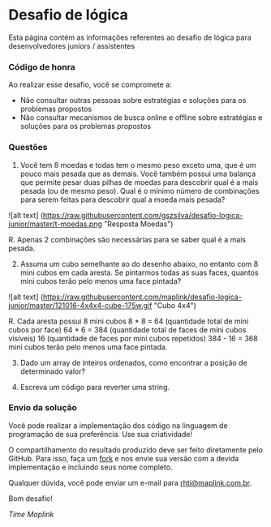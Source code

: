 Desafio de lógica
============

Esta página contém as informações referentes ao desafio de lógica para desenvolvedores juniors / assistentes

### Código de honra

Ao realizar esse desafio, você se compromete a:

* Não consultar outras pessoas sobre estratégias e soluções para os problemas propostos
* Não consultar mecanismos de busca online e offline sobre estratégias e soluções para os problemas propostos

### Questões

1. Você tem 8 moedas e todas tem o mesmo peso exceto uma, que é um pouco mais pesada que as demais. Você também possui uma balança que permite pesar duas pilhas de moedas para descobrir qual é a mais pesada (ou de mesmo peso). Qual é o mínimo número de combinações para serem feitas para descobrir qual a moeda mais pesada?

![alt text] (https://raw.githubusercontent.com/gszsilva/desafio-logica-junior/master/t-moedas.png "Resposta Moedas")

R. Apenas 2 combinações são necessárias para se saber qual é a mais pesada.

2. Assuma um cubo semelhante ao do desenho abaixo, no entanto com 8 mini cubos em cada aresta. Se pintarmos todas as suas faces, quantos mini cubos terão pelo menos uma face pintada?

![alt text] (https://raw.githubusercontent.com/maplink/desafio-logica-junior/master/121016-4x4x4-cube-175w.gif "Cubo 4x4")

R. Cada aresta possui 8 mini cubos
    8 * 8 = 64 (quantidade total de mini cubos por face)
    64 * 6 = 384 (quantidade total de faces de mini cubos visíveis)
    16 (quantidade de faces por mini cubos repetidos)
    384 - 16 = 368 mini cubos terão pelo menos uma face pintada.



3. Dado um array de inteiros ordenados, como encontrar a posição de determinado valor?



3. Escreva um código para reverter uma string.

### Envio da solução

Você pode realizar a implementação dos código na linguagem de programação de sua preferência. Use sua criatividade! 

O compartilhamento do resultado produzido deve ser feito diretamente pelo GitHub. Para isso, faça um <a href="https://help.github.com/articles/fork-a-repo" target="_blank">fork</a> e nos envie sua versão com a devida implementação e incluindo seus nome completo.

Qualquer dúvida, você pode enviar um e-mail para rhti@maplink.com.br.

Bom desafio!

*Time Maplink*
